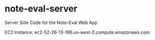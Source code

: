 # note-eval-server
Server Side Code for the Note-Eval Web App

EC2 Instance: ec2-52-26-13-186.us-west-2.compute.amazonaws.com
